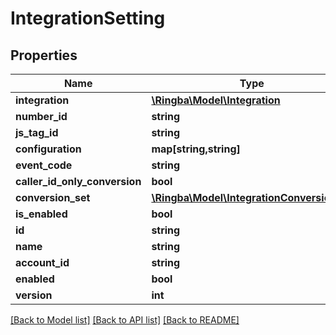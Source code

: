 # IntegrationSetting

## Properties
Name | Type | Description | Notes
------------ | ------------- | ------------- | -------------
**integration** | [**\Ringba\Model\Integration**](Integration.md) |  | [optional] 
**number_id** | **string** |  | [optional] 
**js_tag_id** | **string** |  | [optional] 
**configuration** | **map[string,string]** |  | [optional] 
**event_code** | **string** |  | [optional] 
**caller_id_only_conversion** | **bool** |  | [optional] 
**conversion_set** | [**\Ringba\Model\IntegrationConversionSet**](IntegrationConversionSet.md) |  | [optional] 
**is_enabled** | **bool** |  | [optional] 
**id** | **string** |  | [optional] 
**name** | **string** |  | [optional] 
**account_id** | **string** |  | [optional] 
**enabled** | **bool** |  | [optional] 
**version** | **int** |  | [optional] 

[[Back to Model list]](../README.md#documentation-for-models) [[Back to API list]](../README.md#documentation-for-api-endpoints) [[Back to README]](../README.md)


